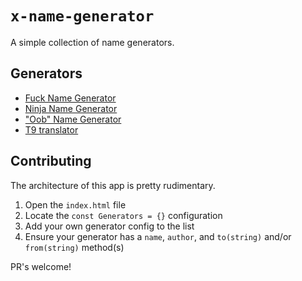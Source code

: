 # `x-name-generator`

A simple collection of name generators.


## Generators

- [Fuck Name Generator](https://bmcminn.github.io/ninja-name-generator?generator=fuck)
- [Ninja Name Generator](https://bmcminn.github.io/ninja-name-generator?generator=ninja)
- ["Oob" Name Generator](https://bmcminn.github.io/ninja-name-generator?generator=oob)
- [T9 translator](https://bmcminn.github.io/ninja-name-generator?generator=t9)


## Contributing

The architecture of this app is pretty rudimentary.

1. Open the `index.html` file
2. Locate the `const Generators = {}` configuration
3. Add your own generator config to the list
4. Ensure your generator has a `name`, `author`, and `to(string)` and/or `from(string)` method(s)

PR's welcome!
